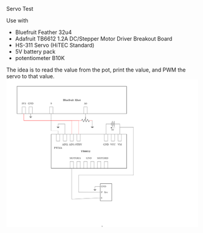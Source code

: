 Servo Test

Use with 
 * Bluefruit Feather 32u4
 * Adafruit TB6612 1.2A DC/Stepper Motor Driver Breakout Board
 * HS-311 Servo (HiTEC Standard)
 * 5V battery pack
 * potentiometer B10K

The idea is to read the value from the pot, print the value, and PWM the servo to that value. 
 <img src="./Diagram.svg">

